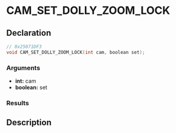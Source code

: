 # CAM_SET_DOLLY_ZOOM_LOCK

## Declaration
```cpp
// 0x25071DF3
void CAM_SET_DOLLY_ZOOM_LOCK(int cam, boolean set);
```

### Arguments
- **int:** cam
- **boolean:** set

### Results

## Description
